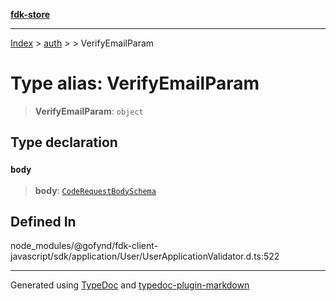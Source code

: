 [**fdk-store**](../../../README.md)
***

[Index](../../../API.md) > [auth](../../README.md) > [<internal>](../README.md) > VerifyEmailParam

# Type alias: VerifyEmailParam

> **VerifyEmailParam**: `object`

## Type declaration

### `body`

> **body**: [`CodeRequestBodySchema`](type-alias.CodeRequestBodySchema.md)

## Defined In

node\_modules/@gofynd/fdk-client-javascript/sdk/application/User/UserApplicationValidator.d.ts:522

***
Generated using [TypeDoc](https://typedoc.org/) and [typedoc-plugin-markdown](https://www.npmjs.com/package/typedoc-plugin-markdown)
